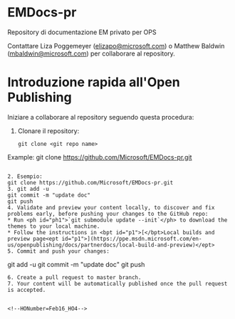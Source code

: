 # EMDocs-pr
Repository di documentazione EM privato per OPS

Contattare Liza Poggemeyer (elizapo@microsoft.com) o Matthew Baldwin (mbaldwin@microsoft.com) per collaborare al repository. 

Introduzione rapida all'Open Publishing   
======================================
Iniziare a collaborare al repository seguendo questa procedura:

1. Clonare il repository:
   ```
   git clone <git repo name>
Example:
   git clone https://github.com/Microsoft/EMDocs-pr.git
   ```

2. Esempio:
   git clone https://github.com/Microsoft/EMDocs-pr.git
3. git add -u
   git commit -m "update doc"
   git push
4. Validate and preview your content locally, to discover and fix problems early, before pushing your changes to the GitHub repo:
   * Run <ph id="ph1">`git submodule update --init`</ph> to download the themes to your local machine.
   * Follow the instructions in <bpt id="p1">[</bpt>Local builds and preview page<ept id="p1">](https://ppe.msdn.microsoft.com/en-us/openpublishing/docs/partnerdocs/local-build-and-preview)</ept>
5. Commit and push your changes:
   ```
   git add -u
   git commit -m "update doc"
   git push
   ```
6. Create a pull request to master branch.
7. Your content will be automatically published once the pull request is accepted.


<!--HONumber=Feb16_HO4-->


